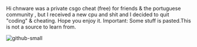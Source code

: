 Hi chnware was a private csgo cheat (free) for friends & the portuguese community , but I received a new cpu and shit and I decided to quit "coding" & cheating.
Hope you enjoy it.
Important: Some stuff is pasted.This is not a source to learn from.

![github-small](https://media.discordapp.net/attachments/730033183294357514/752655687158333470/Screenshot_1.png)
